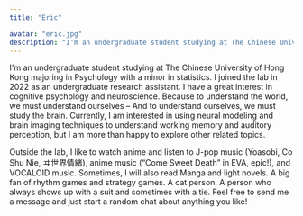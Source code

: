 ```yaml
---
title: "Eric"

avatar: "eric.jpg"
description: "I'm an undergraduate student studying at The Chinese University of Hong Kong ..."
---
```


I'm an undergraduate student studying at The Chinese University of Hong Kong majoring in Psychology with a minor in statistics.  I joined the lab in 2022 as an undergraduate research assistant. I have a great interest in cognitive psychology and neuroscience. Because to understand the world, we must understand ourselves – And to understand ourselves, we must study the brain. Currently, I am interested in using neural modeling and brain imaging techniques to understand working memory and auditory perception, but I am more than happy to explore other related topics.

Outside the lab, I like to watch anime and listen to J-pop music (Yoasobi, Co Shu Nie, ヰ世界情緒), anime music (“Come Sweet Death” in EVA, epic!), and VOCALOID music. Sometimes, I will also read Manga and light novels. A big fan of rhythm games and strategy games. A cat person. A person who always shows up with a suit and sometimes with a tie. Feel free to send me a message and just start a random chat about anything you like!
